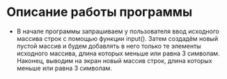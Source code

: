 # Описание работы программы

* В начале программы запрашиваем у пользователя ввод исходного массива строк с помощью функции input(). Затем создадём новый пустой массив и будем добавлять в него только те элементы исходного массива, длина которых меньше или равна 3 символам. Наконец, выводим на экран новый массив строк, длина которых меньше или равна 3 символам.
